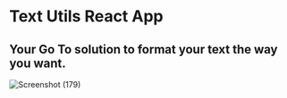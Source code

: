 # Text Utils React App

## Your Go To solution to format your text the way you want.
![Screenshot (179)](https://user-images.githubusercontent.com/78253900/143201495-35fde47d-3c01-4a33-8428-394d10dfbd6c.png)
